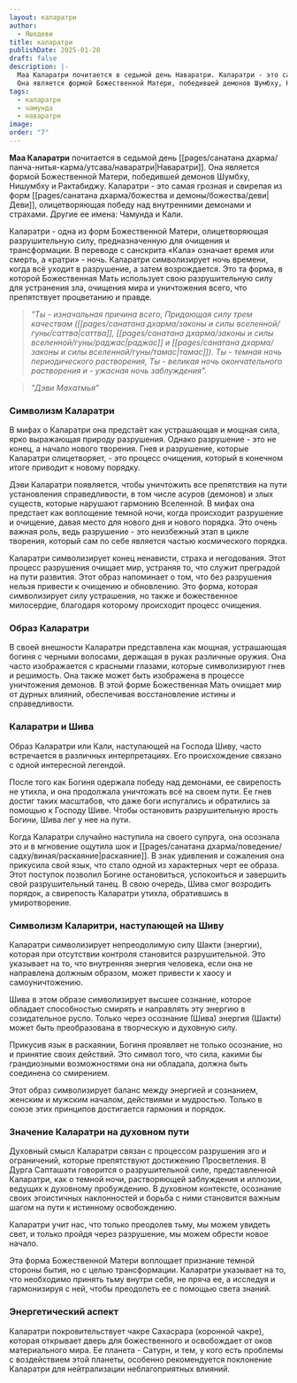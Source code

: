 ```yaml
---
layout: каларатри
author:
  - Яшодеви
title: каларатри
publishDate: 2025-01-20
draft: false
description: |-
  Маа Каларатри почитается в седьмой день Наваратри. Каларатри - это самая грозная и свирепая из форм Деви, олицетворяющая победу над внутренними демонами и страхами.
  Она является формой Божественной Матери, победившей демонов Шумбху, Нишумбху и Рактабиджу.
tags:
  - каларатри
  - чамунда
  - наваратри
image: 
order: "7"
---
```

**Маа Каларатри** почитается в седьмой день [[pages/санатана дхарма/панча-нитья-карма/утсава/наваратри|Наваратри]]. Она является формой Божественной Матери, победившей демонов Шумбху, Нишумбху и Рактабиджу.  Каларатри - это самая грозная и свирепая из форм [[pages/санатана дхарма/божества и демоны/божества/деви|Деви]], олицетворяющая победу над внутренними демонами и страхами.
Другие ее имена: Чамунда и Кали.

Каларатри - одна из форм Божественной Матери, олицетворяющая разрушительную силу, предназначенную для очищения и трансформации. В переводе с санскрита «Кала» означает время или смерть, а «ратри» - ночь. Каларатри символизирует ночь времени, когда всё уходит в разрушение, а затем возрождается. Это та форма, в которой Божественная Мать использует свою разрушительную силу для устранения зла, очищения мира и уничтожения всего, что препятствует процветанию и правде.

>*"Ты - изначальная причина всего, Придающая силу трем качествам ([[pages/санатана дхарма/законы и силы вселенной/гуны/саттва|саттва]], [[pages/санатана дхарма/законы и силы вселенной/гуны/раджас|раджас]] и [[pages/санатана дхарма/законы и силы вселенной/гуны/тамас|тамас]]). Ты - темная ночь периодического растворения, Ты - великая ночь окончательного растворения и - ужасная ночь заблуждения".*

>*"Дэви Махатмья"*

### Символизм Каларатри

В мифах о Каларатри она предстаёт как устрашающая и мощная сила, ярко выражающая природу разрушения. Однако разрушение - это не конец, а начало нового творения. Гнев и разрушение, которые Каларатри олицетворяет, - это процесс очищения, который в конечном итоге приводит к новому порядку.

Дэви Каларатри появляется, чтобы уничтожить все препятствия на пути установления справедливости, в том числе асуров (демонов) и злых существ, которые нарушают гармонию Вселенной. В мифах она предстает как воплощение темной ночи, когда происходит разрушение и очищение, давая место для нового дня и нового порядка. Это очень важная роль, ведь разрушение - это неизбежный этап в цикле творения, который сам по себе является частью космического порядка.

Каларатри символизирует конец ненависти, страха и негодования. Этот процесс разрушения очищает мир, устраняя то, что служит преградой на пути развития. Этот образ напоминает о том, что без разрушения нельзя привести к очищению и обновлению. Это форма, которая символизирует силу устрашения, но также и божественное милосердие, благодаря которому происходит процесс очищения.

### Образ Каларатри

В своей внешности Каларатри представлена как мощная, устрашающая богиня с черными волосами, держащая в руках различные оружия. Она часто изображается с красными глазами, которые символизируют гнев и решимость. Она также может быть изображена в процессе уничтожения демонов. В этой форме Божественная Мать очищает мир от дурных влияний, обеспечивая восстановление истины и справедливости.

### Каларатри и Шива

Образ Каларатри или Кали, наступающей на Господа Шиву, часто встречается в различных интерпретациях. Его происхождение связано с одной интересной легендой.

После того как Богиня одержала победу над демонами, ее свирепость не утихла, и она продолжала уничтожать всё на своем пути. Ее гнев достиг таких масштабов, что даже боги испугались и обратились за помощью к Господу Шиве. Чтобы остановить разрушительную ярость Богини, Шива лег у нее на пути.

Когда Каларатри случайно наступила на своего супруга, она осознала это и в мгновение ощутила шок и [[pages/санатана дхарма/поведение/садху/виная/раскаяние|раскаяние]]. В знак удивления и сожаления она прикусила свой язык, что стало одной из характерных черт ее образа. Этот поступок позволил Богине остановиться, успокоиться и завершить свой разрушительный танец. В свою очередь, Шива смог возродить порядок, а свирепость Каларатри утихла, обратившись в умиротворение.

### Символизм Каларитри, наступающей на Шиву

Каларатри символизирует непреодолимую силу Шакти (энергии), которая при отсутствии контроля становится разрушительной. Это указывает на то, что внутренняя энергия человека, если она не направлена должным образом, может привести к хаосу и самоуничтожению.

Шива в этом образе символизирует высшее сознание, которое обладает способностью смирять и направлять эту энергию в созидательное русло. Только через осознание (Шива) энергия (Шакти) может быть преобразована в творческую и духовную силу.

Прикусив язык в раскаянии, Богиня проявляет не только осознание, но и принятие своих действий. Это символ того, что сила, какими бы грандиозными возможностями она ни обладала, должна быть соединена со смирением. 

Этот образ символизирует баланс между энергией и сознанием, женским и мужским началом, действиями и мудростью. Только в союзе этих принципов достигается гармония и порядок.

### Значение Каларатри на духовном пути

Духовный смысл Каларатри связан с процессом разрушения эго и ограничений, которые препятствуют достижению Просветления. В Дурга Сапташати говорится о разрушительной силе, представленной Каларатри, как о темной ночи, растворяющей заблуждения и иллюзии, ведущих к духовному пробуждению. В духовном контексте, осознание своих эгоистичных наклонностей и борьба с ними становится важным шагом на пути к истинному освобождению.

Каларатри учит нас, что только преодолев тьму, мы можем увидеть свет, и только пройдя через разрушение, мы можем обрести новое начало.

Эта форма Божественной Матери воплощает признание темной стороны бытия, но с целью трансформации. Каларатри указывает на то, что необходимо принять тьму внутри себя, не пряча ее, а исследуя и гармонизируя с ней, чтобы преодолеть ее с помощью света знаний.

### Энергетический аспект

Каларатри покровительствует чакре Сахасрара (коронной чакре), которая открывает дверь для божественного и освобождает от оков материального мира. Ее планета - Сатурн, и тем, у кого есть проблемы с воздействием этой планеты, особенно рекомендуется поклонение Каларатри для нейтрализации неблагоприятных влияний.